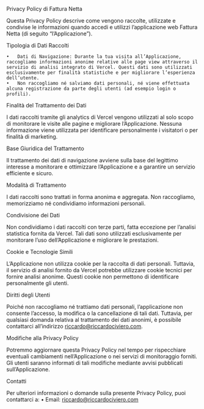 Privacy Policy di Fattura Netta

Questa Privacy Policy descrive come vengono raccolte, utilizzate e condivise le informazioni quando accedi e utilizzi l’applicazione web Fattura Netta (di seguito “l’Applicazione”).

Tipologia di Dati Raccolti

	•	Dati di Navigazione: Durante la tua visita all’Applicazione, raccogliamo informazioni anonime relative alle page view attraverso il servizio di analisi integrato di Vercel. Questi dati sono utilizzati esclusivamente per finalità statistiche e per migliorare l’esperienza dell’utente.
	•	Non raccogliamo né salviamo dati personali, né viene effettuata alcuna registrazione da parte degli utenti (ad esempio login o profili).

Finalità del Trattamento dei Dati

I dati raccolti tramite gli analytics di Vercel vengono utilizzati al solo scopo di monitorare le visite alle pagine e migliorare l’Applicazione. Nessuna informazione viene utilizzata per identificare personalmente i visitatori o per finalità di marketing.

Base Giuridica del Trattamento

Il trattamento dei dati di navigazione avviene sulla base del legittimo interesse a monitorare e ottimizzare l’Applicazione e a garantire un servizio efficiente e sicuro.

Modalità di Trattamento

I dati raccolti sono trattati in forma anonima e aggregata. Non raccogliamo, memorizziamo né condividiamo informazioni personali.

Condivisione dei Dati

Non condividiamo i dati raccolti con terze parti, fatta eccezione per l’analisi statistica fornita da Vercel. Tali dati sono utilizzati esclusivamente per monitorare l’uso dell’Applicazione e migliorare le prestazioni.

Cookie e Tecnologie Simili

L’Applicazione non utilizza cookie per la raccolta di dati personali. Tuttavia, il servizio di analisi fornito da Vercel potrebbe utilizzare cookie tecnici per fornire analisi anonime. Questi cookie non permettono di identificare personalmente gli utenti.

Diritti degli Utenti

Poiché non raccogliamo né trattiamo dati personali, l’applicazione non consente l’accesso, la modifica o la cancellazione di tali dati. Tuttavia, per qualsiasi domanda relativa al trattamento dei dati anonimi, è possibile contattarci all’indirizzo riccardo@riccardociviero.com.

Modifiche alla Privacy Policy

Potremmo aggiornare questa Privacy Policy nel tempo per rispecchiare eventuali cambiamenti nell’Applicazione o nei servizi di monitoraggio forniti. Gli utenti saranno informati di tali modifiche mediante avvisi pubblicati sull’Applicazione.

Contatti

Per ulteriori informazioni o domande sulla presente Privacy Policy, puoi contattarci a:
	•	Email: riccardo@riccardociviero.com